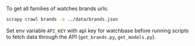 To get all families of watches brands urls:

```bash
scrapy crawl brands -o ../data/brands.json
```

Set env variable `API_KEY` with api key for watchbase before running scripts to fetch data through the API (`get_brands.py`, `get_models.py`).
